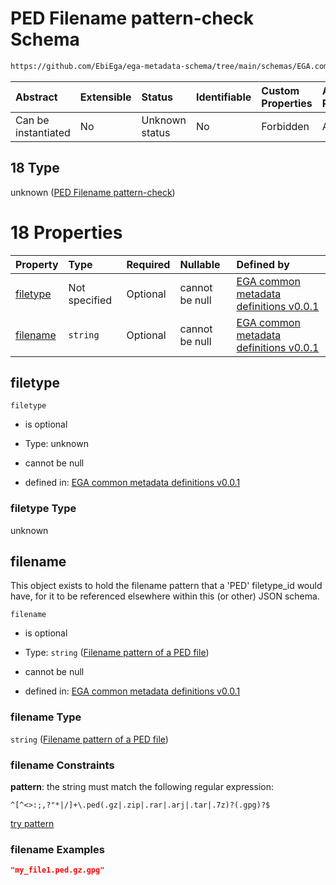 # PED Filename pattern-check Schema

```txt
https://github.com/EbiEga/ega-metadata-schema/tree/main/schemas/EGA.common-definitions.json#/definitions/filename-filetype-pattern-check/anyOf/18
```



| Abstract            | Extensible | Status         | Identifiable | Custom Properties | Additional Properties | Access Restrictions | Defined In                                                                                |
| :------------------ | :--------- | :------------- | :----------- | :---------------- | :-------------------- | :------------------ | :---------------------------------------------------------------------------------------- |
| Can be instantiated | No         | Unknown status | No           | Forbidden         | Allowed               | none                | [EGA.common-definitions.json*](../out/EGA.common-definitions.json "open original schema") |

## 18 Type

unknown ([PED Filename pattern-check](ega-2-definitions-check-filetype-checks-based-on-its-filename-anyof-ped-filename-pattern-check.md))

# 18 Properties

| Property              | Type          | Required | Nullable       | Defined by                                                                                                                                                                                                                                                                                                                                                    |
| :-------------------- | :------------ | :------- | :------------- | :------------------------------------------------------------------------------------------------------------------------------------------------------------------------------------------------------------------------------------------------------------------------------------------------------------------------------------------------------------ |
| [filetype](#filetype) | Not specified | Optional | cannot be null | [EGA common metadata definitions v0.0.1](ega-2-definitions-check-filetype-checks-based-on-its-filename-anyof-ped-filename-pattern-check-properties-filetype.md "https://github.com/EbiEga/ega-metadata-schema/tree/main/schemas/EGA.common-definitions.json#/definitions/filename-filetype-pattern-check/anyOf/18/properties/filetype")                       |
| [filename](#filename) | `string`      | Optional | cannot be null | [EGA common metadata definitions v0.0.1](ega-2-definitions-check-filetype-checks-based-on-its-filename-anyof-ped-filename-pattern-check-properties-filename-pattern-of-a-ped-file.md "https://github.com/EbiEga/ega-metadata-schema/tree/main/schemas/EGA.common-definitions.json#/definitions/filename-filetype-pattern-check/anyOf/18/properties/filename") |

## filetype



`filetype`

*   is optional

*   Type: unknown

*   cannot be null

*   defined in: [EGA common metadata definitions v0.0.1](ega-2-definitions-check-filetype-checks-based-on-its-filename-anyof-ped-filename-pattern-check-properties-filetype.md "https://github.com/EbiEga/ega-metadata-schema/tree/main/schemas/EGA.common-definitions.json#/definitions/filename-filetype-pattern-check/anyOf/18/properties/filetype")

### filetype Type

unknown

## filename

This object exists to hold the filename pattern that a 'PED' filetype_id would have, for it to be referenced elsewhere within this (or other) JSON schema.

`filename`

*   is optional

*   Type: `string` ([Filename pattern of a PED file](ega-2-definitions-check-filetype-checks-based-on-its-filename-anyof-ped-filename-pattern-check-properties-filename-pattern-of-a-ped-file.md))

*   cannot be null

*   defined in: [EGA common metadata definitions v0.0.1](ega-2-definitions-check-filetype-checks-based-on-its-filename-anyof-ped-filename-pattern-check-properties-filename-pattern-of-a-ped-file.md "https://github.com/EbiEga/ega-metadata-schema/tree/main/schemas/EGA.common-definitions.json#/definitions/filename-filetype-pattern-check/anyOf/18/properties/filename")

### filename Type

`string` ([Filename pattern of a PED file](ega-2-definitions-check-filetype-checks-based-on-its-filename-anyof-ped-filename-pattern-check-properties-filename-pattern-of-a-ped-file.md))

### filename Constraints

**pattern**: the string must match the following regular expression: 

```regexp
^[^<>:;,?"*|/]+\.ped(.gz|.zip|.rar|.arj|.tar|.7z)?(.gpg)?$
```

[try pattern](https://regexr.com/?expression=%5E%5B%5E%3C%3E%3A%3B%2C%3F%22\*%7C%2F%5D%2B%5C.ped\(.gz%7C.zip%7C.rar%7C.arj%7C.tar%7C.7z\)%3F\(.gpg\)%3F%24 "try regular expression with regexr.com")

### filename Examples

```json
"my_file1.ped.gz.gpg"
```
